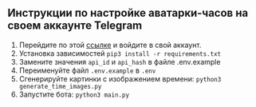 ## Инструкции по настройке аватарки-часов на своем аккаунте Telegram

1. Перейдите по этой [ссылке](https://my.telegram.org/) и войдите в свой аккаунт.
2. Установка зависимостей `pip3 install -r requirements.txt`   
3. Замените значения `api_id` и `api_hash` в файле .env.example  
4. Переименуйте файл `.env.example` в `.env`   
5. Сгенерируйте картинки с изображением времени: `python3 generate_time_images.py`
6. Запустите бота: `python3 main.py` 